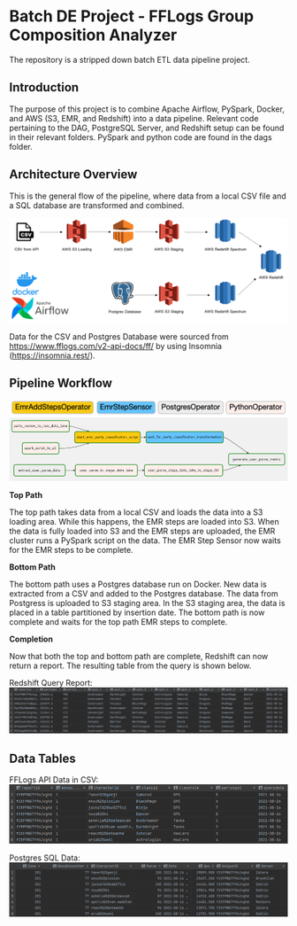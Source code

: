 # Batch DE Project - FFLogs Group Composition Analyzer

The repository is a stripped down batch ETL data pipeline project.

## Introduction

The purpose of this project is to combine Apache Airflow, PySpark, Docker, and AWS (S3, EMR, and Redshift) into a data pipeline. 
Relevant code pertaining to the DAG, PostgreSQL Server, and Redshift setup can be found in their relevant folders.
PySpark and python code are found in the dags folder.

## Architecture Overview
This is the general flow of the pipeline, where data from a local CSV file and a SQL database are transformed and combined.

![Architecture](assets/images/architecture.png)

Data for the CSV and Postgres Database were sourced from https://www.fflogs.com/v2-api-docs/ff/ by using Insomnia (https://insomnia.rest/).

## Pipeline Workflow

![daglegend](assets/images/daglegend.png)
![dag](assets/images/dag.png)

**Top Path**

The top path takes data from a local CSV and loads the data into a S3 loading area.
While this happens, the EMR steps are loaded into S3.
When the data is fully loaded into S3 and the EMR steps are uploaded, the EMR cluster runs a PySpark script on the data.
The EMR Step Sensor now waits for the EMR steps to be complete.

**Bottom Path**

The bottom path uses a Postgres database run on Docker.
New data is extracted from a CSV and added to the Postgres database.
The data from Postgress is uploaded to S3 staging area.
In the S3 staging area, the data is placed in a table partitioned by insertion date.
The bottom path is now complete and waits for the top path EMR steps to complete.

**Completion**

Now that both the top and bottom path are complete, Redshift can now return a report.
The resulting table from the query is shown below.

Redshift Query Report:
![RedshiftQ](assets/images/RedshiftQ.png)

## Data Tables
FFLogs API Data in CSV:
![FFLogsData](assets/images/FFLogsData.png)

Postgres SQL Data:
![PostgresData](assets/images/PostgresData.png)

